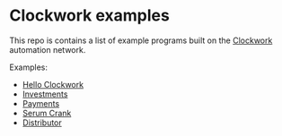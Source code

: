# **Clockwork examples**

This repo is contains a list of example programs built on the [Clockwork](https://clockwork.xyz) automation network.

Examples:
- [Hello Clockwork](https://github.com/clockwork-xyz/examples/tree/main/hello_clockwork)
- [Investments](https://github.com/clockwork-xyz/examples/tree/main/investments)
- [Payments](https://github.com/clockwork-xyz/examples/tree/main/payments)
- [Serum Crank](https://github.com/clockwork-xyz/examples/tree/main/serum_crank)
- [Distributor](https://github.com/clockwork-xyz/examples/tree/main/distributor)
